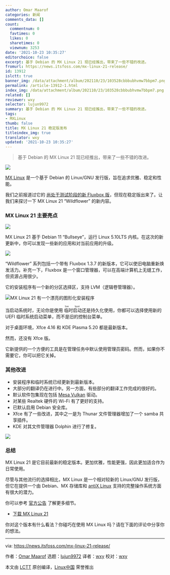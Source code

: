 ```yaml
---
author: Omar Maarof
categories: 新闻
comments_data: []
count:
  commentnum: 0
  favtimes: 0
  likes: 0
  sharetimes: 0
  viewnum: 3253
date: '2021-10-23 10:35:27'
editorchoice: false
excerpt: 基于 Debian 的 MX Linux 21 现已经推出，带来了一些不错的改进。
fromurl: https://news.itsfoss.com/mx-linux-21-release/
id: 13912
islctt: true
banner_img: /data/attachment/album/202110/23/103528cbbbubhvmw7bbpm7.png
permalink: /article-13912-1.html
index_img: /data/attachment/album/202110/23/103528cbbbubhvmw7bbpm7.png.thumb.jpg
related: []
reviewer: wxy
selector: lujun9972
summary: 基于 Debian 的 MX Linux 21 现已经推出，带来了一些不错的改进。
tags:
- MXLinux
thumb: false
title: MX Linux 21 稳定版发布
titleindex_img: true
translator: wxy
updated: '2021-10-23 10:35:27'
---
```



> 
> 基于 Debian 的 MX Linux 21 现已经推出，带来了一些不错的改进。
> 
> 
> 


![](/data/attachment/album/202110/23/103528cbbbubhvmw7bbpm7.png)


[MX Linux](https://mxlinux.org/) 是一个基于 Debian 的 Linux/GNU 发行版，旨在追求优雅、稳定和性能。


我们之前报道过它的 [尚处于测试阶段的新 Fluxbox 版](https://news.itsfoss.com/mx-linux-21-fluxbox-beta-release/)，但现在稳定版出来了。让我们来探讨一下 MX Linux 21 “Wildflower” 的新内容。


### MX Linux 21 主要亮点


![](/data/attachment/album/202110/23/103531myocjbvv8eih2err.png)


MX Linux 21 基于 Debian 11 “Bullseye”，运行 Linux 5.10LTS 内核。在这次的新更新中，你可以发现一些新的应用和对当前应用的升级。


![](/data/attachment/album/202110/23/103532kcn7myc78np88s8h.png)


“Wildflower” 系列包括一个带有 Fluxbox 1.3.7 的新版本，它可以使旧电脑重新焕发活力。补充一下，Fluxbox 是一个窗口管理器，可以在高端计算机上无缝工作，但资源占用很少。


它的安装程序有一个新的分区选择区，支持 LVM（逻辑卷管理器）。


![MX Linux 21 有一个漂亮的图形化安装程序](/data/attachment/album/202110/23/103531myocjbvv8eih2err.png)


当启动系统时，无论你是使用<ruby> 临时启动 <rt>  live boot </rt></ruby>还是持久化使用，你都可以选择使用新的 UEFI 临时系统启动菜单，而不是旧的控制台菜单。


对于桌面环境，Xfce 4.16 和 KDE Plasma 5.20 都是最新版本。


然而，还没有 Xfce 版。


它新提供的一个方便的工具是在管理任务中默认使用管理员密码。然而，如果你不需要它，你可以把它关掉。


### 其他改进


* 安装程序和临时系统已经更新到最新版本。
* 大部分的翻译仍在进行中。另一方面，有些部分的翻译工作完成的很好的。
* 默认软件包集现在包括 [Mesa Vulkan](https://www.mesa3d.org/) 驱动。
* 对某些 Realtek 硬件的 Wi-Fi 有了更好的支持。
* 已默认启用 Debian 安全库。
* Xfce 有了一些改进，其中之一是为 Thunar 文件管理器增加了一个 samba 共享插件。
* KDE 对其文件管理器 Dolphin 进行了修复。


![](/data/attachment/album/202110/23/103531myocjbvv8eih2err.png)


### 总结


MX Linux 21 是它目前最新的稳定版本。更加优雅，性能更强，因此更加适合作为日常使用。


尽管与其他流行的选择相比，MX Linux 是一个相对较新的 Linux/GNU 发行版，但它在提供一个由 Debian、MX 存储库和 [antiX Linux](https://antixlinux.com/) 支持的完整操作系统方面有很大的潜力。


你可以参考 [官方公告](https://mxlinux.org/blog/mx-21-wildflower-released/) 了解更多细节。


* [下载 MX Linux 21](https://mxlinux.org/download-links/)


你对这个版本有什么看法？你碰巧在使用 MX Linux 吗？请在下面的评论中分享你的想法。




---


via: <https://news.itsfoss.com/mx-linux-21-release/>


作者：[Omar Maarof](https://news.itsfoss.com/author/omar/) 选题：[lujun9972](https://github.com/lujun9972) 译者：[wxy](https://github.com/wxy) 校对：[wxy](https://github.com/wxy)


本文由 [LCTT](https://github.com/LCTT/TranslateProject) 原创编译，[Linux中国](https://linux.cn/) 荣誉推出